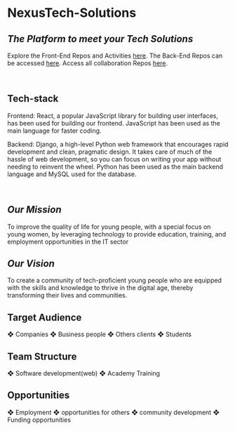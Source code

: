 #  NexusTech-Solutions

## _The Platform to meet your Tech Solutions_

Explore the Front-End Repos and Activities [here](https://github.com/orgs/NexusTech-Solutions/teams/back_end_dev). 
The Back-End Repos can be accessed [here](https://github.com/orgs/NexusTech-Solutions/teams/front_end_dev).
Access all collaboration Repos [here](https://github.com/orgs/NexusTech-Solutions/teams/main_team).

<br>

## Tech-stack

Frontend: React, a popular JavaScript library for building user interfaces, has been used for building our frontend. JavaScript has been used as the main language for faster coding.

Backend: Django, a high-level Python web framework that encourages rapid development and clean, pragmatic design. It takes care of much of the hassle of web development, so you can focus on writing your app without needing to reinvent the wheel. 
Python has been used as the main backend language and MySQL used for the database.

<br>

## _Our Mission_
To improve the quality of life for young people, with a special focus on young
women, by leveraging technology to provide education, training, and employment
opportunities in the IT sector

## _Our Vision_
To create a community of tech-proficient young people who are equipped with
the skills and knowledge to thrive in the digital age, thereby transforming their lives and
communities.

## Target Audience
❖ Companies
❖ Business people
❖ Others clients
❖ Students

## Team Structure
❖ Software development(web)
❖ Academy Training

## Opportunities
❖ Employment
❖ opportunities for others
❖ community development
❖ Funding opportunities


